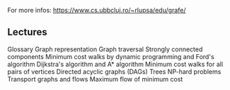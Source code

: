 For more infos: https://www.cs.ubbcluj.ro/~rlupsa/edu/grafe/


## Lectures
Glossary
Graph representation
Graph traversal
Strongly connected components
Minimum cost walks by dynamic programming and Ford's algorithm
Dijkstra's algorithm and A* algorithm
Minimum cost walks for all pairs of vertices
Directed acyclic graphs (DAGs)
Trees
NP-hard problems
Transport graphs and flows
Maximum flow of minimum cost
